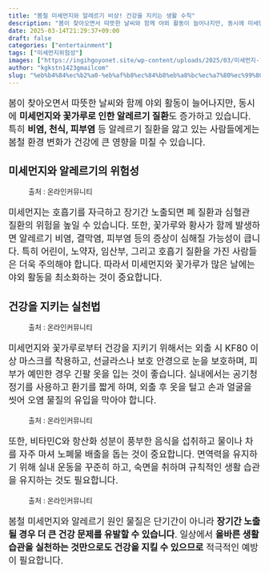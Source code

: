 ```yaml
---
title: "봄철 미세먼지와 알레르기 비상! 건강을 지키는 생활 수칙"
description: "봄이 찾아오면서 따뜻한 날씨와 함께 야외 활동이 늘어나지만, 동시에 미세먼지와 꽃가루로 인한 알레르기 질환도 증가하고 있습니다. 특히 비염, 천식, 피부염 등 알레르기 질환을 앓고 있는 사람들에게는 봄철 환경 변화가 건강에 큰 영향을 미칠 수 있습니다."
date: 2025-03-14T21:29:37+09:00
draft: false
categories: ["entertainment"]
tags: ["미세먼지위험성"]
images: ["https://ingihgoyonet.site/wp-content/uploads/2025/03/미세먼지-1024x683.jpg", "https://ingihgoyonet.site/wp-content/uploads/2025/03/마스크-1024x683.jpg", "https://ingihgoyonet.site/wp-content/uploads/2025/03/꽃가루-1024x683.jpg", "https://ingihgoyonet.site/wp-content/uploads/2025/03/환기-677x1024.jpg"]
author: "kgkstn1423gmailcom"
slug: "%eb%b4%84%ec%b2%a0-%eb%af%b8%ec%84%b8%eb%a8%bc%ec%a7%80%ec%99%80-%ec%95%8c%eb%a0%88%eb%a5%b4%ea%b8%b0-%eb%b9%84%ec%83%81-%ea%b1%b4%ea%b0%95%ec%9d%84-%ec%a7%80%ed%82%a4%eb%8a%94-%ec%83%9d%ed%99%9c"
---
```


<p style="font-size:18px">봄이 찾아오면서 따뜻한 날씨와 함께 야외 활동이 늘어나지만, 동시에 <strong>미세먼지와 꽃가루로 인한 알레르기 질환</strong>도 증가하고 있습니다. 특히 <strong>비염, 천식, 피부염</strong> 등 알레르기 질환을 앓고 있는 사람들에게는 봄철 환경 변화가 건강에 큰 영향을 미칠 수 있습니다.</p> <h2 >미세먼지와 알레르기의 위험성</h2> <figure ><img src="https://ingihgoyonet.site/wp-content/uploads/2025/03/미세먼지-1024x683.jpg" alt="" style="aspect-ratio:16/9;object-fit:cover"/><figcaption >출처 : 온라인커뮤니티</figcaption></figure> <p style="font-size:18px">미세먼지는 호흡기를 자극하고 장기간 노출되면 폐 질환과 심혈관 질환의 위험을 높일 수 있습니다. 또한, 꽃가루와 황사가 함께 발생하면 알레르기 비염, 결막염, 피부염 등의 증상이 심해질 가능성이 큽니다. 특히 어린이, 노약자, 임산부, 그리고 호흡기 질환을 가진 사람들은 더욱 주의해야 합니다. 따라서 미세먼지와 꽃가루가 많은 날에는 야외 활동을 최소화하는 것이 중요합니다.</p> <h2 >건강을 지키는 실천법</h2> <figure ><img src="https://ingihgoyonet.site/wp-content/uploads/2025/03/마스크-1024x683.jpg" alt="" style="aspect-ratio:16/9;object-fit:cover"/><figcaption >출처 : 온라인커뮤니티</figcaption></figure> <p style="font-size:18px">미세먼지와 꽃가루로부터 건강을 지키기 위해서는 외출 시 KF80 이상 마스크를 착용하고, 선글라스나 보호 안경으로 눈을 보호하며, 피부가 예민한 경우 긴팔 옷을 입는 것이 좋습니다. 실내에서는 공기청정기를 사용하고 환기를 짧게 하며, 외출 후 옷을 털고 손과 얼굴을 씻어 오염 물질의 유입을 막아야 합니다. </p> <figure ><img src="https://ingihgoyonet.site/wp-content/uploads/2025/03/꽃가루-1024x683.jpg" alt="" style="aspect-ratio:16/9;object-fit:cover"/><figcaption >출처 : 온라인커뮤니티</figcaption></figure> <p style="font-size:18px">또한, 비타민C와 항산화 성분이 풍부한 음식을 섭취하고 물이나 차를 자주 마셔 노폐물 배출을 돕는 것이 중요합니다. 면역력을 유지하기 위해 실내 운동을 꾸준히 하고, 숙면을 취하며 규칙적인 생활 습관을 유지하는 것도 필요합니다.</p> <figure ><img src="https://ingihgoyonet.site/wp-content/uploads/2025/03/환기-677x1024.jpg" alt="" style="aspect-ratio:16/9;object-fit:cover"/><figcaption >출처 : 온라인커뮤니티</figcaption></figure> <p style="font-size:18px">봄철 미세먼지와 알레르기 원인 물질은 단기간이 아니라 <strong>장기간 노출될 경우 더 큰 건강 문제를 유발할 수 있습니다</strong>. 일상에서 <strong>올바른 생활 습관을 실천하는 것만으로도 건강을 지킬 수 있으므로</strong> 적극적인 예방이 필요합니다.</p>